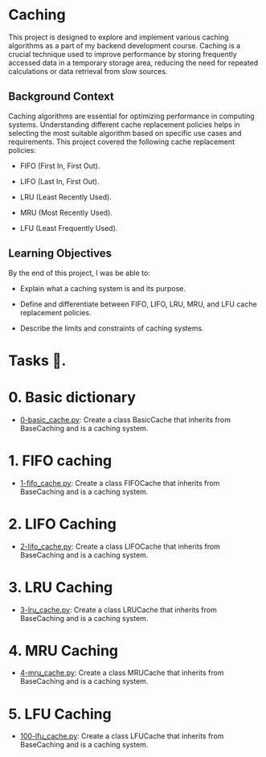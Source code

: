 # Caching

This project is designed to explore and implement various caching algorithms as a part of my backend development course. Caching is a crucial technique used to improve performance by storing frequently accessed data in a temporary storage area, reducing the need for repeated calculations or data retrieval from slow sources.

## Background Context

Caching algorithms are essential for optimizing performance in computing systems. Understanding different cache replacement policies helps in selecting the most suitable algorithm based on specific use cases and requirements. This project covered the following cache replacement policies:

  - FIFO (First In, First Out).

  - LIFO (Last In, First Out).

  - LRU (Least Recently Used).

  - MRU (Most Recently Used).

  - LFU (Least Frequently Used).

## Learning Objectives

By the end of this project, I was be able to:

  - Explain what a caching system is and its purpose.

  - Define and differentiate between FIFO, LIFO, LRU, MRU, and LFU cache replacement policies.

  - Describe the limits and constraints of caching systems.

# Tasks 📃.

# 0. Basic dictionary

  + <u>[0-basic_cache.py](https://github.com/Heshbon/alx-backend/blob/master/0x01-caching/0-basic_cache.py)</u>: Create a class BasicCache that inherits from BaseCaching and is a caching system.

# 1. FIFO caching

  + <u>[1-fifo_cache.py](https://github.com/Heshbon/alx-backend/blob/master/0x01-caching/1-fifo_cache.py)</u>: Create a class FIFOCache that inherits from BaseCaching and is a caching system.

# 2. LIFO Caching

  + <u>[2-lifo_cache.py](https://github.com/Heshbon/alx-backend/blob/master/0x01-caching/2-lifo_cache.py)</u>: Create a class LIFOCache that inherits from BaseCaching and is a caching system.

# 3. LRU Caching

  + <u>[3-lru_cache.py](https://github.com/Heshbon/alx-backend/blob/master/0x01-caching/3-lru_cache.py)</u>: Create a class LRUCache that inherits from BaseCaching and is a caching system.

# 4. MRU Caching

  + <u>[4-mru_cache.py](https://github.com/Heshbon/alx-backend/blob/master/0x01-caching/4-mru_cache.py)</u>: Create a class MRUCache that inherits from BaseCaching and is a caching system.

# 5. LFU Caching

  + <u>[100-lfu_cache.py](https://github.com/Heshbon/alx-backend/blob/master/0x01-caching/100-lfu_cache.py)</u>: Create a class LFUCache that inherits from BaseCaching and is a caching system.
